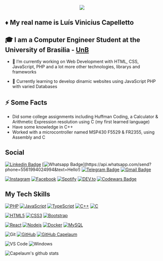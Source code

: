 
<div align="center">
  <img src= "https://github.com/capelaum/capelaum/raw/master/particles_emoji.gif" >
</div>

 ## :diamonds: My real name is Luís Vinicius Capelletto
 ## :mortar_board: I am a Computer Engineer Student at the University of Brasilia - [UnB](https://www.unb.br/)

- 🔭 I’m currently working on Web Development with HTML, CSS, JavaScript, PHP and a lot more other technologies, librarys and frameworks

- 🌱 Currently learning to develop dinamic websites using JavaScript PHP with varied Databases

## ⚡ Some Facts

- Did some college assignments including Huffman Coding, a Calculator & Arithmetic Expression resolution using C (my first learned language)
- Have some knowledge in C++
- Worked with a microcontroller named MSP430 F5529 & FR2355, using Assembly and C


## Social

[![Linkedin Badge](https://img.shields.io/badge/-LinkedIn-blue?style=flat-square&logo=Linkedin&logoColor=white&link=https://www.linkedin.com/in/luis-capelletto/)](https://www.linkedin.com/in/luis-capelletto/)
[![Whatsapp Badge](https://img.shields.io/badge/-Whatsapp-4CA143?style=flat-square&labelColor=4CA143&logo=whatsapp&logoColor=white&link=https://api.whatsapp.com/send?phone=5561994024994&text=Hello!)](https://api.whatsapp.com/send?phone=5561994024994&text=Hello!)
[![Telegram Badge](https://img.shields.io/badge/-Telegram-1ca0f1?style=flat-square&labelColor=1ca0f1&logo=telegram&logoColor=white&link=https://t.me/capellett)](https://t.me/capellett)
[![Gmail Badge](https://img.shields.io/badge/-Gmail-c14438?style=flat-square&logo=Gmail&logoColor=white&link=mailto:thecapellett@gmail.com)](mailto:thecapellett@gmail.com)

<a href="https://www.instagram.com/lv.capelletto" target="_blank"><img src="https://img.shields.io/badge/Instagram-%23E4405F.svg?&style=flat-square&logo=instagram&logoColor=white" alt="Instagram"></a>
<a href="https://www.facebook.com/luisvinicius.capelletto/" target="_blank"><img src="https://img.shields.io/badge/Facebook-%231877F2.svg?&style=flat-square&logo=facebook&logoColor=white" alt="Facebook"></a>
<a href="https://open.spotify.com/user/thecapela" target="_blank"><img src="https://img.shields.io/badge/Spotify-%231ED760.svg?&style=flat-square&logo=spotify&logoColor=white" alt="Spotify"></a>
<a href="https://dev.to/capelaum" target="_blank"><img src="https://img.shields.io/badge/DEV-%230A0A0A.svg?&style=flat-square&logo=DEV.to&logoColor=white" alt="DEV.to"></a>
[![Codewars Badge](https://www.codewars.com/users/capelaum/badges/micro)](https://www.codewars.com/users/capelaum/badges/micro)

## My Tech Skills
[![PHP](https://img.shields.io/badge/-PHP-black?style=flat-square&logo=php&link=https://github.com/capelaum/)](https://github.com/capelaum/)
[![JavaScript](https://img.shields.io/badge/-JavaScript-black?style=flat-square&logo=javascript&link=https://github.com/capelaum/)](https://github.com/capelaum/)
[![TypeScript](https://img.shields.io/badge/-TypeScript-007ACC?style=flat-square&logo=typescript&link=https://github.com/capelaum/)](https://github.com/capelaum/)
[![C++](https://img.shields.io/badge/-C++-00599C?style=flat-square&logo=c++&link=https://github.com/capelaum/)](https://github.com/capelaum/)
[![C](https://img.shields.io/badge/-A8B9CC?style=flat-square&logo=c&logoColor=white&link=https://github.com/capelaum/)](https://github.com/capelaum/)

[![HTML5](https://img.shields.io/badge/-HTML5-E34F26?style=flat-square&logo=html5&logoColor=white&link=https://github.com/capelaum/)](https://github.com/capelaum/)
[![CSS3](https://img.shields.io/badge/-CSS3-1572B6?style=flat-square&logo=css3&link=https://github.com/capelaum/)](https://github.com/capelaum/)
[![Bootstrap](https://img.shields.io/badge/-Bootstrap-563D7C?style=flat-square&logo=bootstrap&link=https://github.com/capelaum/)](https://github.com/capelaum/)

[![React](https://img.shields.io/badge/-React-black?style=flat-square&logo=react&link=https://github.com/capelaum/)](https://github.com/capelaum/)
[![Nodejs](https://img.shields.io/badge/-Nodejs-black?style=flat-square&logo=Node.js&link=https://github.com/capelaum/)](https://github.com/capelaum/)
[![Docker](https://img.shields.io/badge/-Docker-black?style=flat-square&logo=docker&link=https://github.com/capelaum/)](https://github.com/capelaum/)
[![MySQL](https://img.shields.io/badge/-MySQL-black?style=flat-square&logo=mysql&link=https://github.com/capelaum/)](https://github.com/capelaum/)

![Git](https://img.shields.io/badge/-Git-%23F05032?style=flat-square&logo=git&logoColor=%23ffffff)
[![GitHub](https://img.shields.io/badge/-GitHub-181717?style=flat-square&logo=github&link=https://github.com/capelaum/)](https://github.com/capelaum/)
[![GitHub Capelaum](https://img.shields.io/github/followers/capelaum?label=follow&style=social)](https://github.com/capelaum)

![VS Code](http://img.shields.io/badge/-VS%20Code-007ACC?style=flat-square&logo=visual-studio-code&logoColor=ffffff)
![Windows](http://img.shields.io/badge/-Windows-0078D6?style=flat-square&logo=windows&logoColor=ffffff)


![Capelaum's github stats](https://github-readme-stats.vercel.app/api?username=capelaum&show_icons=true&hide_border=true)
<!--
**capelaum/capelaum** is a ✨ _special_ ✨ repository because its `README.md` (this file) appears on your GitHub profile.

Here are some ideas to get you started:

- 🔭 I’m currently working on ...
- 🌱 I’m currently learning ...
- 👯 I’m looking to collaborate on ...
- 🤔 I’m looking for help with ...
- 💬 Ask me about ...
- 📫 How to reach me: ...
- 😄 Pronouns: ...
- ⚡ Fun fact: ...
-->

